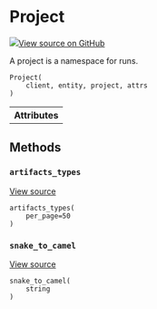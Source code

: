 # Project



[![](https://www.tensorflow.org/images/GitHub-Mark-32px.png)View source on GitHub](https://www.github.com/wandb/client/tree/7e65d3b4f98261a70a14749af55a46433d6881c2/wandb/apis/public.py#L723-L741)




A project is a namespace for runs.

<pre><code>Project(
    client, entity, project, attrs
)</code></pre>







<!-- Tabular view -->
<table>
<tr><th>Attributes</th></tr>


</table>



## Methods

<h3 id="artifacts_types"><code>artifacts_types</code></h3>

<a target="_blank" href="https://www.github.com/wandb/client/tree/7e65d3b4f98261a70a14749af55a46433d6881c2/wandb/apis/public.py#L739-L741">View source</a>

<pre><code>artifacts_types(
    per_page=50
)</code></pre>




<h3 id="snake_to_camel"><code>snake_to_camel</code></h3>

<a target="_blank" href="https://www.github.com/wandb/client/tree/7e65d3b4f98261a70a14749af55a46433d6881c2/wandb/apis/public.py#L567-L569">View source</a>

<pre><code>snake_to_camel(
    string
)</code></pre>






